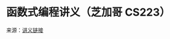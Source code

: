 # 函数式编程讲义（芝加哥 CS223）

来源：[讲义链接](https://www.classes.cs.uchicago.edu/archive/2015/winter/22300-1/Schedule.html)
